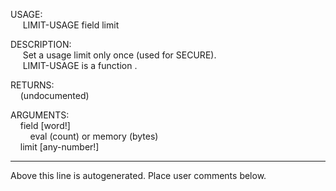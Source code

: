 USAGE:  
&nbsp;&nbsp;&nbsp;&nbsp;&nbsp;LIMIT-USAGE&nbsp;field&nbsp;limit&nbsp;  
  
DESCRIPTION:  
&nbsp;&nbsp;&nbsp;&nbsp;&nbsp;Set&nbsp;a&nbsp;usage&nbsp;limit&nbsp;only&nbsp;once&nbsp;(used&nbsp;for&nbsp;SECURE).  
&nbsp;&nbsp;&nbsp;&nbsp;&nbsp;LIMIT-USAGE&nbsp;is&nbsp;a&nbsp;function&nbsp;.  
  
RETURNS:  
&nbsp;&nbsp;&nbsp;&nbsp;(undocumented)  
  
ARGUMENTS:  
&nbsp;&nbsp;&nbsp;&nbsp;field&nbsp;[word!]  
&nbsp;&nbsp;&nbsp;&nbsp;&nbsp;&nbsp;&nbsp;&nbsp;eval&nbsp;(count)&nbsp;or&nbsp;memory&nbsp;(bytes)  
&nbsp;&nbsp;&nbsp;&nbsp;limit&nbsp;[any-number!]  
___
Above this line is autogenerated. Place user comments below.